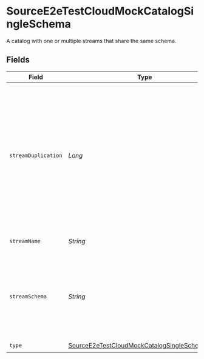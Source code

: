 # SourceE2eTestCloudMockCatalogSingleSchema

A catalog with one or multiple streams that share the same schema.


## Fields

| Field                                                                                                                                                                                                                                                    | Type                                                                                                                                                                                                                                                     | Required                                                                                                                                                                                                                                                 | Description                                                                                                                                                                                                                                              |
| -------------------------------------------------------------------------------------------------------------------------------------------------------------------------------------------------------------------------------------------------------- | -------------------------------------------------------------------------------------------------------------------------------------------------------------------------------------------------------------------------------------------------------- | -------------------------------------------------------------------------------------------------------------------------------------------------------------------------------------------------------------------------------------------------------- | -------------------------------------------------------------------------------------------------------------------------------------------------------------------------------------------------------------------------------------------------------- |
| `streamDuplication`                                                                                                                                                                                                                                      | *Long*                                                                                                                                                                                                                                                   | :heavy_minus_sign:                                                                                                                                                                                                                                       | Duplicate the stream for easy load testing. Each stream name will have a number suffix. For example, if the stream name is "ds", the duplicated streams will be "ds_0", "ds_1", etc.                                                                     |
| `streamName`                                                                                                                                                                                                                                             | *String*                                                                                                                                                                                                                                                 | :heavy_check_mark:                                                                                                                                                                                                                                       | Name of the data stream.                                                                                                                                                                                                                                 |
| `streamSchema`                                                                                                                                                                                                                                           | *String*                                                                                                                                                                                                                                                 | :heavy_check_mark:                                                                                                                                                                                                                                       | A Json schema for the stream. The schema should be compatible with <a href="https://json-schema.org/draft-07/json-schema-release-notes.html">draft-07</a>. See <a href="https://cswr.github.io/JsonSchema/spec/introduction/">this doc</a> for examples. |
| `type`                                                                                                                                                                                                                                                   | [SourceE2eTestCloudMockCatalogSingleSchemaType](../../models/shared/SourceE2eTestCloudMockCatalogSingleSchemaType.md)                                                                                                                                    | :heavy_check_mark:                                                                                                                                                                                                                                       | N/A                                                                                                                                                                                                                                                      |